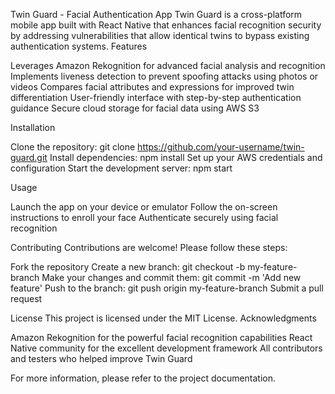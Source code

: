 Twin Guard - Facial Authentication App
Twin Guard is a cross-platform mobile app built with React Native that enhances facial recognition security by addressing vulnerabilities that allow identical twins to bypass existing authentication systems.
Features

Leverages Amazon Rekognition for advanced facial analysis and recognition
Implements liveness detection to prevent spoofing attacks using photos or videos
Compares facial attributes and expressions for improved twin differentiation
User-friendly interface with step-by-step authentication guidance
Secure cloud storage for facial data using AWS S3

Installation

Clone the repository: git clone https://github.com/your-username/twin-guard.git
Install dependencies: npm install
Set up your AWS credentials and configuration
Start the development server: npm start

Usage

Launch the app on your device or emulator
Follow the on-screen instructions to enroll your face
Authenticate securely using facial recognition

Contributing
Contributions are welcome! Please follow these steps:

Fork the repository
Create a new branch: git checkout -b my-feature-branch
Make your changes and commit them: git commit -m 'Add new feature'
Push to the branch: git push origin my-feature-branch
Submit a pull request

License
This project is licensed under the MIT License.
Acknowledgments

Amazon Rekognition for the powerful facial recognition capabilities
React Native community for the excellent development framework
All contributors and testers who helped improve Twin Guard

For more information, please refer to the project documentation.
